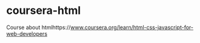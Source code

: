 # coursera-html
Course about htmlhttps://www.coursera.org/learn/html-css-javascript-for-web-developers
